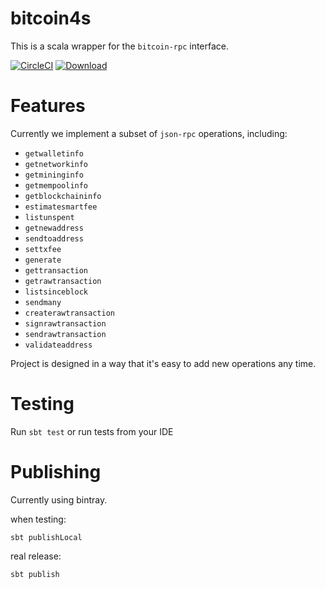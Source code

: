# bitcoin4s

This is a scala wrapper for the `bitcoin-rpc` interface.

[![CircleCI](https://circleci.com/gh/bitcoinpaygate/bitcoin4s.svg?style=svg)](https://circleci.com/gh/bitcoinpaygate/bitcoin4s)
[![Download](https://api.bintray.com/packages/bitcoinpaygate/bitcoinpaygate-maven/bitcoin4s/images/download.svg)](https://bintray.com/bitcoinpaygate/bitcoinpaygate-maven/bitcoin4s/_latestVersion)

# Features

Currently we implement a subset of `json-rpc` operations, including:

* `getwalletinfo`
* `getnetworkinfo`
* `getmininginfo`
* `getmempoolinfo`
* `getblockchaininfo`
* `estimatesmartfee`
* `listunspent`
* `getnewaddress`
* `sendtoaddress`
* `settxfee`
* `generate`
* `gettransaction`
* `getrawtransaction`
* `listsinceblock`
* `sendmany`
* `createrawtransaction`
* `signrawtransaction`
* `sendrawtransaction`
* `validateaddress`

Project is designed in a way that it's easy to add new operations any time.

# Testing

Run `sbt test` or run tests from your IDE


# Publishing

Currently using bintray.

when testing:
```
sbt publishLocal
```

real release:
```
sbt publish
```